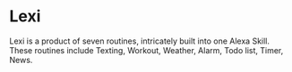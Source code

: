 # Lexi
Lexi is a product of seven routines, intricately built into one Alexa Skill. These routines include Texting, Workout, Weather, Alarm, Todo list, Timer, News.
